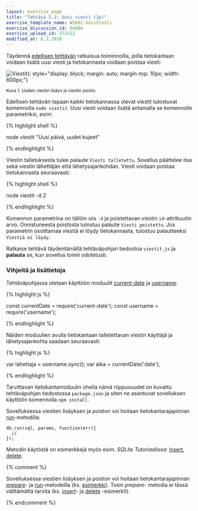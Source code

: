 ```yaml
---
layout: exercise_page
title: "Tehtävä 5.2: Uusi viesti (2p)"
exercise_template_name: W5E02.UusiViesti
exercise_discussion_id: 94004
exercise_upload_id: 372512
modified_at: 8.2.2018
---
```


Täydennä [edellisen tehtävän](../tehtava51) ratkaisua toiminnoilla, joilla
tietokantaan voidaan lisätä uusi viesti ja tietokannasta voidaan poistaa viesti:

![Viestit](../img/viestit_insert.png "Viestit"){: style="display: block; margin: auto; margin-top: 10px; width: 600px;"}

<small>Kuva 1. Uuden viestin lisäys ja viestin poisto.</small>

Edellisen tehtävän tapaan kaikki tietokannassa olevat viestit tulostuvat komennolla `node viestit`. Uusi viesti voidaan lisätä antamalla se komennolle parametriksi, esim:

{% highlight shell %}

node viestit "Uusi päivä, uudet kujeet"

{% endhighlight %}

Viestin talletuksesta tulee palaute `Viesti talletettu`.
Sovellus päättelee itse sekä viestin lähettäjän että lähetysajankohdan. Viesti
voidaan poistaa tietokannasta seuraavasti:

{% highlight shell %}

node viestit -d 2

{% endhighlight %}

Komennon parametrina on tällöin siis `-d` ja poistettavan viestin `id`-attribuutin
arvo. Onnistuneesta poistosta tulostuu palaute `Viesti poistettu`. Jos parametrin
osoittamaa viestiä ei löydy tietokannasta, tulostuu palautteeksi `Viestiä ei löydy`.


Ratkaise tehtävä täydentämällä tehtäväpohjan tiedostoa `viestit.js` ja **palauta** se,
kun sovellus toimii odotetusti.


### Vihjeitä ja lisätietoja

Tehtäväpohjassa otetaan käyttöön moduulit [current-date][current-date] ja
[username][username]:

[username]: https://www.npmjs.com/package/username
[current-date]: https://www.npmjs.com/package/current-date


{% highlight js %}

const currentDate = require('current-date');
const username = require('username');

{% endhighlight %}

Näiden moduulien avulla tietokantaan talletettavan viestin käyttäjä ja
lähetysajankohta saadaan seuraavasti:

{% highlight js %}

var lahettaja = username.sync();
var aika = currentDate('date');

{% endhighlight %}

Tarvittavan tietokantamoduulin ohella nämä riippuvuudet on kuvattu tehtäväpohjan
tiedostossa `package.json` ja siten ne asentuvat sovelluksen käyttöön komennolla
`npm install`.

Sovelluksessa viestien lisäyksen ja poiston voi hoitaan tietokantarajapinnan
[run][run]-metodilla:

~~~
db.run(sql, params, function(err){
  //
});
~~~

Metodin käytöstä on esimerkkejä myös esim. *SQLite Tutoriaalissa*: [insert][insert], [delete][delete].

{% comment %}

Sovelluksessa viestien lisäyksen ja poiston voi hoitaan tietokantarajapinnan [prepare][prepare]- ja
[run][run]-metodeilla (ks. [esimerkki][chaining]). Tosin *prepare*- metodia ei
tässä välttämättä tarvita (ks. [insert][insert]- ja [delete][delete] -esimerkit).

{% endcomment %}



[run]: https://github.com/mapbox/node-sqlite3/wiki/API#databaserunsql-param--callback
[prepare]: https://github.com/mapbox/node-sqlite3/wiki/API#databasepreparesql-param--callback

[chaining]: https://github.com/mapbox/node-sqlite3/blob/master/examples/simple-chaining.js

[insert]: http://www.sqlitetutorial.net/sqlite-nodejs/insert/
[delete]: http://www.sqlitetutorial.net/sqlite-nodejs/delete/
